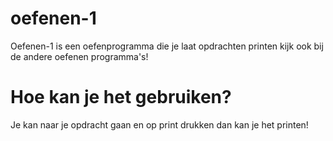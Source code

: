 # oefenen-1
Oefenen-1 is een oefenprogramma die je laat opdrachten printen kijk ook bij de andere oefenen programma's!

# Hoe kan je het gebruiken?
Je kan naar je opdracht gaan en op print drukken dan kan je het printen!

